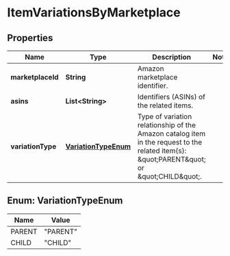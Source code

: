 # ItemVariationsByMarketplace

## Properties
Name | Type | Description | Notes
------------ | ------------- | ------------- | -------------
**marketplaceId** | **String** | Amazon marketplace identifier. | 
**asins** | **List&lt;String&gt;** | Identifiers (ASINs) of the related items. | 
**variationType** | [**VariationTypeEnum**](#VariationTypeEnum) | Type of variation relationship of the Amazon catalog item in the request to the related item(s): \&quot;PARENT\&quot; or \&quot;CHILD\&quot;. | 

<a name="VariationTypeEnum"></a>
## Enum: VariationTypeEnum
Name | Value
---- | -----
PARENT | &quot;PARENT&quot;
CHILD | &quot;CHILD&quot;
